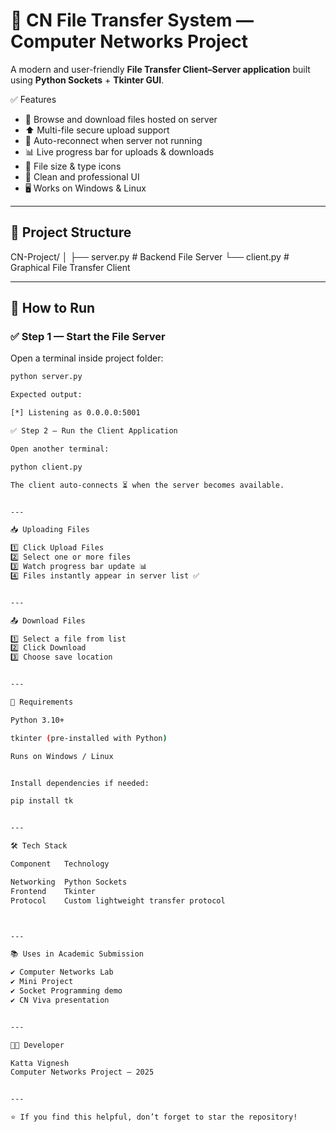 # 🔗 CN File Transfer System — Computer Networks Project

A modern and user-friendly **File Transfer Client–Server application** built using **Python Sockets** + **Tkinter GUI**.

✅ Features  
- 📂 Browse and download files hosted on server  
- ⬆️ Multi-file secure upload support  
- 🔁 Auto-reconnect when server not running  
- 📊 Live progress bar for uploads & downloads  
- 🧾 File size & type icons  
- 🎨 Clean and professional UI  
- 🖥 Works on Windows & Linux

---

## 📌 Project Structure

CN-Project/ │ ├── server.py    # Backend File Server └── client.py    # Graphical File Transfer Client

---

## 🚀 How to Run

### ✅ Step 1 — Start the File Server
Open a terminal inside project folder:
```sh
python server.py

Expected output:

[*] Listening as 0.0.0.0:5001

✅ Step 2 — Run the Client Application

Open another terminal:

python client.py

The client auto-connects ⏳ when the server becomes available.


---

📥 Uploading Files

1️⃣ Click Upload Files
2️⃣ Select one or more files
3️⃣ Watch progress bar update 📊
4️⃣ Files instantly appear in server list ✅


---

📤 Download Files

1️⃣ Select a file from list
2️⃣ Click Download
3️⃣ Choose save location


---

📎 Requirements

Python 3.10+

tkinter (pre-installed with Python)

Runs on Windows / Linux


Install dependencies if needed:

pip install tk


---

🛠 Tech Stack

Component	Technology

Networking	Python Sockets
Frontend	Tkinter
Protocol	Custom lightweight transfer protocol



---

📚 Uses in Academic Submission

✔️ Computer Networks Lab
✔️ Mini Project
✔️ Socket Programming demo
✔️ CN Viva presentation


---

👨‍💻 Developer

Katta Vignesh
Computer Networks Project — 2025


---

⭐ If you find this helpful, don’t forget to star the repository!
